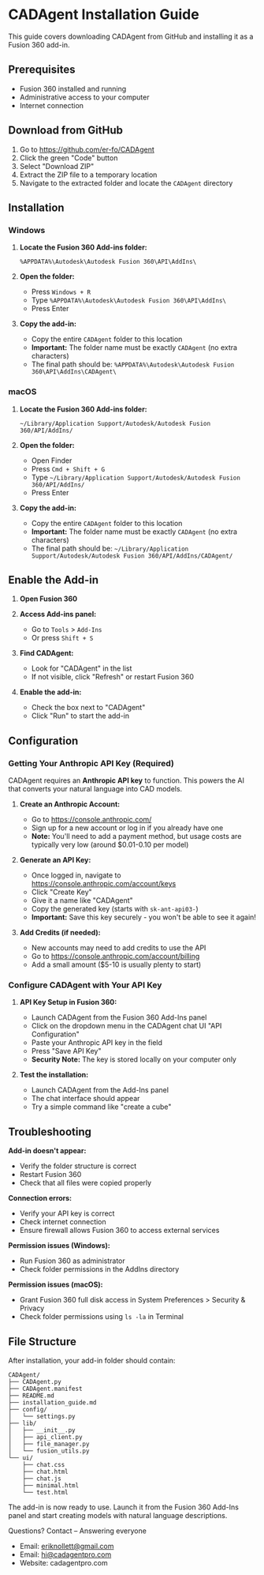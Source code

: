 # CADAgent Installation Guide

This guide covers downloading CADAgent from GitHub and installing it as a Fusion 360 add-in.

## Prerequisites

- Fusion 360 installed and running
- Administrative access to your computer
- Internet connection

## Download from GitHub

1. Go to https://github.com/er-fo/CADAgent
2. Click the green "Code" button
3. Select "Download ZIP"
4. Extract the ZIP file to a temporary location
5. Navigate to the extracted folder and locate the `CADAgent` directory

## Installation

### Windows

1. **Locate the Fusion 360 Add-ins folder:**
   ```
   %APPDATA%\Autodesk\Autodesk Fusion 360\API\AddIns\
   ```
   
2. **Open the folder:**
   - Press `Windows + R`
   - Type `%APPDATA%\Autodesk\Autodesk Fusion 360\API\AddIns\`
   - Press Enter

3. **Copy the add-in:**
   - Copy the entire `CADAgent` folder to this location
   - **Important:** The folder name must be exactly `CADAgent` (no extra characters)
   - The final path should be: `%APPDATA%\Autodesk\Autodesk Fusion 360\API\AddIns\CADAgent\`

### macOS

1. **Locate the Fusion 360 Add-ins folder:**
   ```
   ~/Library/Application Support/Autodesk/Autodesk Fusion 360/API/AddIns/
   ```

2. **Open the folder:**
   - Open Finder
   - Press `Cmd + Shift + G`
   - Type `~/Library/Application Support/Autodesk/Autodesk Fusion 360/API/AddIns/`
   - Press Enter

3. **Copy the add-in:**
   - Copy the entire `CADAgent` folder to this location
   - **Important:** The folder name must be exactly `CADAgent` (no extra characters)
   - The final path should be: `~/Library/Application Support/Autodesk/Autodesk Fusion 360/API/AddIns/CADAgent/`

## Enable the Add-in

1. **Open Fusion 360**
2. **Access Add-ins panel:**
   - Go to `Tools` > `Add-Ins`
   - Or press `Shift + S`

3. **Find CADAgent:**
   - Look for "CADAgent" in the list
   - If not visible, click "Refresh" or restart Fusion 360

4. **Enable the add-in:**
   - Check the box next to "CADAgent"
   - Click "Run" to start the add-in

## Configuration

### Getting Your Anthropic API Key (Required)

CADAgent requires an **Anthropic API key** to function. This powers the AI that converts your natural language into CAD models.

1. **Create an Anthropic Account:**
   - Go to https://console.anthropic.com/
   - Sign up for a new account or log in if you already have one
   - **Note:** You'll need to add a payment method, but usage costs are typically very low (around $0.01-0.10 per model)

2. **Generate an API Key:**
   - Once logged in, navigate to https://console.anthropic.com/account/keys
   - Click "Create Key"
   - Give it a name like "CADAgent" 
   - Copy the generated key (starts with `sk-ant-api03-`)
   - **Important:** Save this key securely - you won't be able to see it again!

3. **Add Credits (if needed):**
   - New accounts may need to add credits to use the API
   - Go to https://console.anthropic.com/account/billing
   - Add a small amount ($5-10 is usually plenty to start)

### Configure CADAgent with Your API Key

1. **API Key Setup in Fusion 360:**
   - Launch CADAgent from the Fusion 360 Add-Ins panel
   - Click on the dropdown menu in the CADAgent chat UI "API Configuration"
   - Paste your Anthropic API key in the field
   - Press "Save API Key"
   - **Security Note:** The key is stored locally on your computer only

2. **Test the installation:**
   - Launch CADAgent from the Add-Ins panel
   - The chat interface should appear
   - Try a simple command like "create a cube"

## Troubleshooting

**Add-in doesn't appear:**
- Verify the folder structure is correct
- Restart Fusion 360
- Check that all files were copied properly

**Connection errors:**
- Verify your API key is correct
- Check internet connection
- Ensure firewall allows Fusion 360 to access external services

**Permission issues (Windows):**
- Run Fusion 360 as administrator
- Check folder permissions in the AddIns directory

**Permission issues (macOS):**
- Grant Fusion 360 full disk access in System Preferences > Security & Privacy
- Check folder permissions using `ls -la` in Terminal

## File Structure

After installation, your add-in folder should contain:
```
CADAgent/
├── CADAgent.py
├── CADAgent.manifest
├── README.md
├── installation_guide.md
├── config/
│   └── settings.py
├── lib/
│   ├── __init__.py
│   ├── api_client.py
│   ├── file_manager.py
│   └── fusion_utils.py
└── ui/
    ├── chat.css
    ├── chat.html
    ├── chat.js
    ├── minimal.html
    └── test.html
```

The add-in is now ready to use. Launch it from the Fusion 360 Add-Ins panel and start creating models with natural language descriptions.

Questions? Contact – Answering everyone
- Email: eriknollett@gmail.com
- Email: hi@cadagentpro.com
- Website: cadagentpro.com